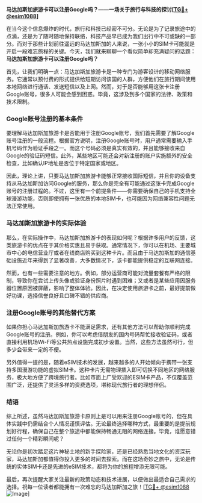 **马达加斯加旅游卡可以注册Google吗？——一场关于旅行与科技的探讨[[TG💪+ @esim1088](https://t.me/s/esim1088)]**

在当今这个信息爆炸的时代，旅行和科技已经密不可分。无论是为了记录旅途中的点滴，还是为了随时随地保持联络，科技产品早已成为我们出行中不可或缺的一部分。而对于那些计划前往遥远的马达加斯加的人来说，一张小小的SIM卡可能就是开启一段难忘旅程的关键。今天，我们就来聊聊一个看似简单却充满疑问的话题：**马达加斯加旅游卡可以注册Google吗？**

首先，让我们明确一点：马达加斯加旅游卡是一种专门为游客设计的移动网络服务。它通常以预付费的形式提供给短期访问该国的人群，方便他们在旅行期间使用本地网络进行通话、发送短信以及上网。然而，对于是否能够用这张卡注册Google账号，很多人可能会感到困惑。毕竟，这涉及到多个国家的法律、政策和技术限制。

### **Google账号注册的基本条件**

要理解马达加斯加旅游卡是否能用于注册Google账号，我们首先需要了解Google账号注册的一般流程。根据官方说明，注册Google账号时，用户通常需要输入手机号码作为验证手段之一。而这个号码必须是真实有效的，并且能够接收来自Google的验证码短信。此外，某些地区可能还会对新注册的账户实施额外的安全检查，比如确认IP地址是否位于特定国家或地区。

因此，理论上讲，只要马达加斯加旅游卡能够正常接收国际短信，并且你的设备支持从马达加斯加访问Google的服务，那么你是完全有可能通过这张卡完成Google账号的注册过程的。不过，这里有一个前提条件——你需要确保自己的手机支持全球漫游功能，否则即使拥有一张优质的本地SIM卡，也可能因为网络兼容性问题无法正常使用。

### **马达加斯加旅游卡的实际体验**

那么，在实际操作中，马达加斯加旅游卡的表现如何呢？根据许多用户的反馈，这类旅游卡的优点在于其价格实惠且易于获取。通常情况下，你可以在机场、主要城市中心的电信营业厅或者在线商店购买到这种卡片。而且由于马达加斯加的通信基础设施近年来得到了显著改善，大多数情况下，该卡都能提供稳定的互联网连接。

然而，也有一些需要注意的地方。例如，部分运营商可能对流量套餐有严格的限制，导致你在尝试上传头像或验证身份照片时遇到困难；又或者是某些应用因服务器位置原因被屏蔽，影响了整体体验。因此，在决定使用旅游卡之前，最好提前做好功课，选择信誉良好且口碑不错的供应商。

### **注册Google账号的其他替代方案**

如果你担心马达加斯加旅游卡不能满足需求，还有其他方法可以帮助你顺利完成Google账号的注册。例如，你可以考虑借朋友的国内号码帮忙接收验证码，或者直接利用机场Wi-Fi等公共热点设施完成初步设置。当然，这些方法虽然可行，但多少会带来一定的不便。

另外值得一提的是，随着eSIM技术的发展，越来越多的人开始倾向于携带一张支持多国漫游功能的虚拟SIM卡。这种卡片无需物理插入即可切换不同地区的网络服务，极大地方便了跨境旅行者。比如市面上广受欢迎的ESIM卡产品，不仅覆盖范围广泛，还提供了灵活多样的资费选项，堪称现代旅行者的理想伴侣。

### **结语**

综上所述，虽然马达加斯加旅游卡原则上是可以用来注册Google账号的，但在具体实践中仍需结合个人情况谨慎评估。无论最终选择哪种方式，最重要的是提前规划好行程，确保自己在整个旅途中都能保持畅通无阻的网络连接。毕竟，谁愿意错过任何一个精彩瞬间呢？

无论你是初次踏足这片神秘土地的新手探险家，还是已经熟悉当地文化的资深玩家，马达加斯加都值得你投入更多的时间去探索。而在这场奇妙之旅中，无论是传统的实体SIM卡还是先进的eSIM技术，都将为你的旅程增添无限可能。

最后，再次提醒大家关注最新的政策动态和技术进展，以便做出最适合自己需求的选择。祝每一位读者都能拥有一次难忘的马达加斯加之旅！[[TG💪+ @esim1088](https://t.me/s/esim1088) ![Image](https://i.postimg.cc/4NQfJmqS/Snipaste-2025-05-13-00-14-12.png)]